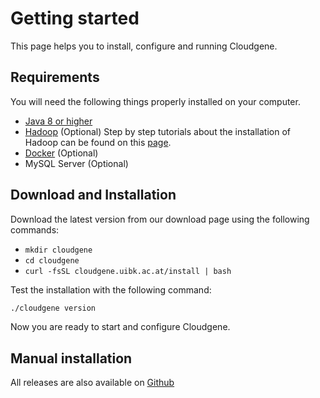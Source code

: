 
# Getting started

This page helps you to install, configure and running Cloudgene.


## Requirements


You will need the following things properly installed on your computer.

* [Java 8 or higher](http://www.oracle.com/technetwork/java/javase/downloads/jdk8-downloads-2133151.html)
* [Hadoop](http://hadoop.apache.org/) (Optional) Step by step tutorials about the installation of Hadoop can be found on this [page]().
* [Docker](https://www.docker.com/) (Optional)
* MySQL Server (Optional)


## Download and Installation

Download the latest version from our download page using the following commands:

* `mkdir cloudgene`
* `cd cloudgene`
* `curl -fsSL cloudgene.uibk.ac.at/install | bash`

Test the installation with the following command:

```sh
./cloudgene version
```

Now you are ready to start and configure Cloudgene.

## Manual installation

All releases are also available on [Github]()

